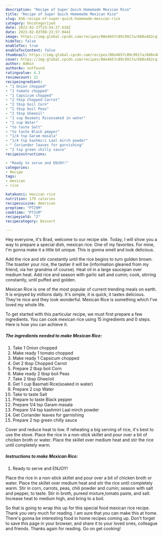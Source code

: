 ```yaml
---
description: "Recipe of Super Quick Homemade Mexican Rice"
title: "Recipe of Super Quick Homemade Mexican Rice"
slug: 656-recipe-of-super-quick-homemade-mexican-rice
category: Uncategorized
date: 2022-02-27T23:54:27.618Z
date: 2023-02-03T08:23:57.044Z
image: https://img-global.cpcdn.com/recipes/00e4657c89c9917a/680x482cq70/mexican-rice-recipe-main-photo.jpg
hideToc: false
enableToc: true
enableTocContent: false
thumbnail: https://img-global.cpcdn.com/recipes/00e4657c89c9917a/680x482cq70/mexican-rice-recipe-main-photo.jpg
cover: https://img-global.cpcdn.com/recipes/00e4657c89c9917a/680x482cq70/mexican-rice-recipe-main-photo.jpg
author: Admin
authorAv: notfound
ratingvalue: 4.3
reviewcount: 22
recipeingredient:
- "1 Onion chopped"
- "1 tomato chopped"
- "1 Capsicum chopped"
- "2 tbsp Chopped Carrot"
- "2 tbsp boil Corn"
- "2 tbsp boil Peas"
- "2 tbsp Gheeoil"
- "1 cup Basmati Ricesoaked in water"
- "2 cup Water"
- "to taste Salt"
- "to taste Black pepper"
- "1/4 tsp Garam masala"
- "1/4 tsp kashmiri Laal mirch powder"
- " Coriander leaves for garnishing"
- "2 tsp green chilly sauce"
recipeinstructions:

- "Ready to serve and ENJOY!"
categories:
- Recipe
tags:
- mexican
- rice

katakunci: mexican rice 
nutrition: 179 calories
recipecuisine: American
preptime: "PT29M"
cooktime: "PT31M"
recipeyield: "2"
recipecategory: Dessert

---
```



Hey everyone, it's Brad, welcome to our recipe site. Today, I will show you a way to prepare a special dish, mexican rice. One of my favorites. For mine, I'm gonna make it a little bit unique. This is gonna smell and look delicious.

Add the rice and stir constantly until the rice begins to turn golden brown. The toastier your rice, the tastier it will be (information gleaned from my friend, via her grandma of course). Heat oil in a large saucepan over medium heat. Add rice and season with garlic salt and cumin; cook, stirring constantly, until puffed and golden.

Mexican Rice is one of the most popular of current trending meals on earth. It is enjoyed by millions daily. It's simple, it is quick, it tastes delicious. They're nice and they look wonderful. Mexican Rice is something which I've loved my whole life.


To get started with this particular recipe, we must first prepare a few ingredients. You can cook mexican rice using 15 ingredients and 0 steps. Here is how you can achieve it.

<!--inarticleads1-->

##### The ingredients needed to make Mexican Rice:

1. Take 1 Onion chopped
1. Make ready 1 tomato chopped
1. Make ready 1 Capsicum chopped
1. Get 2 tbsp Chopped Carrot
1. Prepare 2 tbsp boil Corn
1. Make ready 2 tbsp boil Peas
1. Take 2 tbsp Ghee/oil
1. Get 1 cup Basmati Rice(soaked in water)
1. Prepare 2 cup Water
1. Take to taste Salt
1. Prepare to taste Black pepper
1. Prepare 1/4 tsp Garam masala
1. Prepare 1/4 tsp kashmiri Laal mirch powder
1. Get  Coriander leaves for garnishing
1. Prepare 2 tsp green chilly sauce


Cover and reduce heat to low. If reheating a big serving of rice, it&#39;s best to use the stove. Place the rice in a non-stick skillet and pour over a bit of chicken broth or water. Place the skillet over medium heat and stir the rice until completely warm. 

<!--inarticleads2-->

##### Instructions to make Mexican Rice:


1. Ready to serve and ENJOY!

Place the rice in a non-stick skillet and pour over a bit of chicken broth or water. Place the skillet over medium heat and stir the rice until completely warm. Stir in corn, carrots, peas, chili powder and cumin; season with salt and pepper, to taste. Stir in broth, pureed mixture,tomato paste, and salt. Increase heat to medium high, and bring to a boil. 

So that is going to wrap this up for this special food mexican rice recipe. Thank you very much for reading. I am sure that you can make this at home. There's gonna be interesting food in home recipes coming up. Don't forget to save this page in your browser, and share it to your loved ones, colleague and friends. Thanks again for reading. Go on get cooking!
